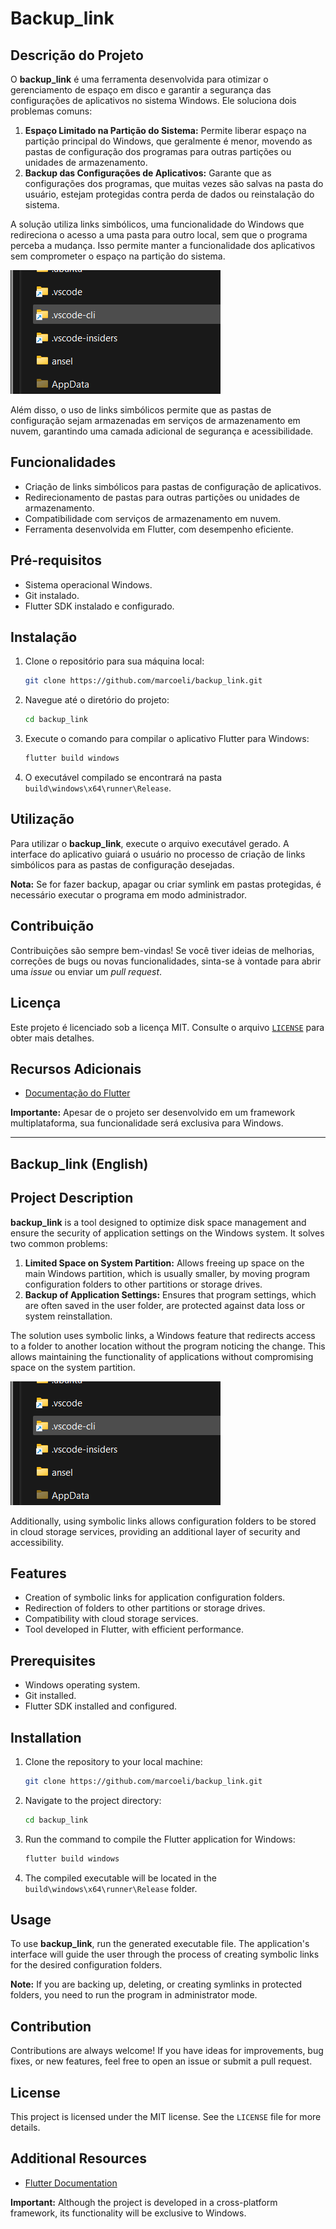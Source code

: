 # Backup_link

## Descrição do Projeto

O **backup_link** é uma ferramenta desenvolvida para otimizar o gerenciamento de espaço em disco e garantir a segurança das configurações de aplicativos no sistema Windows. Ele soluciona dois problemas comuns:

1. **Espaço Limitado na Partição do Sistema:** Permite liberar espaço na partição principal do Windows, que geralmente é menor, movendo as pastas de configuração dos programas para outras partições ou unidades de armazenamento.
2. **Backup das Configurações de Aplicativos:** Garante que as configurações dos programas, que muitas vezes são salvas na pasta do usuário, estejam protegidas contra perda de dados ou reinstalação do sistema.

A solução utiliza links simbólicos, uma funcionalidade do Windows que redireciona o acesso a uma pasta para outro local, sem que o programa perceba a mudança. Isso permite manter a funcionalidade dos aplicativos sem comprometer o espaço na partição do sistema.

![Exemplo de Link Simbólico](./assets/SymLink.png)

Além disso, o uso de links simbólicos permite que as pastas de configuração sejam armazenadas em serviços de armazenamento em nuvem, garantindo uma camada adicional de segurança e acessibilidade.

## Funcionalidades

* Criação de links simbólicos para pastas de configuração de aplicativos.
* Redirecionamento de pastas para outras partições ou unidades de armazenamento.
* Compatibilidade com serviços de armazenamento em nuvem.
* Ferramenta desenvolvida em Flutter, com desempenho eficiente.

## Pré-requisitos

* Sistema operacional Windows.
* Git instalado.
* Flutter SDK instalado e configurado.

## Instalação

1. Clone o repositório para sua máquina local:

    ```sh
    git clone https://github.com/marcoeli/backup_link.git
    ```

2. Navegue até o diretório do projeto:

    ```sh
    cd backup_link
    ```

3. Execute o comando para compilar o aplicativo Flutter para Windows:

    ```sh
    flutter build windows
    ```

4. O executável compilado se encontrará na pasta `build\windows\x64\runner\Release`.

## Utilização

Para utilizar o **backup_link**, execute o arquivo executável gerado. A interface do aplicativo guiará o usuário no processo de criação de links simbólicos para as pastas de configuração desejadas.

**Nota:** Se for fazer backup, apagar ou criar symlink em pastas protegidas, é necessário executar o programa em modo administrador.

## Contribuição

Contribuições são sempre bem-vindas! Se você tiver ideias de melhorias, correções de bugs ou novas funcionalidades, sinta-se à vontade para abrir uma *issue* ou enviar um *pull request*.

## Licença

Este projeto é licenciado sob a licença MIT. Consulte o arquivo [`LICENSE`](./LICENSE) para obter mais detalhes.

## Recursos Adicionais

* [Documentação do Flutter](https://docs.flutter.dev/)

**Importante:** Apesar de o projeto ser desenvolvido em um framework multiplataforma, sua funcionalidade será exclusiva para Windows.

---

## Backup_link (English)

## Project Description

**backup_link** is a tool designed to optimize disk space management and ensure the security of application settings on the Windows system. It solves two common problems:

1. **Limited Space on System Partition:** Allows freeing up space on the main Windows partition, which is usually smaller, by moving program configuration folders to other partitions or storage drives.
2. **Backup of Application Settings:** Ensures that program settings, which are often saved in the user folder, are protected against data loss or system reinstallation.

The solution uses symbolic links, a Windows feature that redirects access to a folder to another location without the program noticing the change. This allows maintaining the functionality of applications without compromising space on the system partition.

![Example of Symbolic Link](./assets/SymLink.png)

Additionally, using symbolic links allows configuration folders to be stored in cloud storage services, providing an additional layer of security and accessibility.

## Features

* Creation of symbolic links for application configuration folders.
* Redirection of folders to other partitions or storage drives.
* Compatibility with cloud storage services.
* Tool developed in Flutter, with efficient performance.

## Prerequisites

* Windows operating system.
* Git installed.
* Flutter SDK installed and configured.

## Installation

1. Clone the repository to your local machine:

    ```sh
    git clone https://github.com/marcoeli/backup_link.git
    ```

2. Navigate to the project directory:

    ```sh
    cd backup_link
    ```

3. Run the command to compile the Flutter application for Windows:

    ```sh
    flutter build windows
    ```

4. The compiled executable will be located in the `build\windows\x64\runner\Release` folder.

## Usage

To use **backup_link**, run the generated executable file. The application's interface will guide the user through the process of creating symbolic links for the desired configuration folders.

**Note:** If you are backing up, deleting, or creating symlinks in protected folders, you need to run the program in administrator mode.

## Contribution

Contributions are always welcome! If you have ideas for improvements, bug fixes, or new features, feel free to open an issue or submit a pull request.

## License

This project is licensed under the MIT license. See the `LICENSE` file for more details.

## Additional Resources

* [Flutter Documentation](https://docs.flutter.dev/)

**Important:** Although the project is developed in a cross-platform framework, its functionality will be exclusive to Windows.

